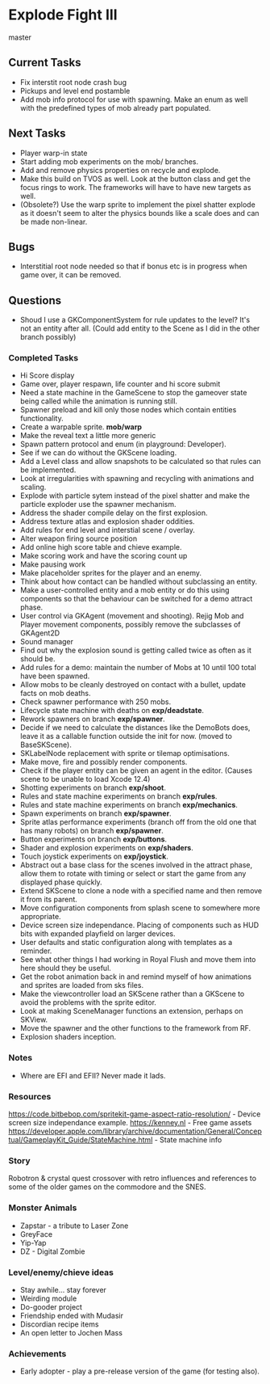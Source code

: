 # Explode Fight III
master

## Current Tasks
- Fix interstit root node crash bug
- Pickups and level end postamble
- Add mob info protocol for use with spawning. Make an enum as well with the predefined types of mob already part populated.

## Next Tasks
- Player warp-in state
- Start adding mob experiments on the mob/ branches.
- Add and remove physics properties on recycle and explode.
- Make this build on TVOS as well. Look at the button class and get the focus rings to work. The frameworks will have to have new targets as well.
- (Obsolete?) Use the warp sprite to implement the pixel shatter explode as it doesn't seem to alter the physics bounds like a scale does and can be made non-linear.

## Bugs
- Interstitial root node needed so that if bonus etc is in progress when game over, it can be removed.

## Questions
- Shoud I use a GKComponentSystem for rule updates to the level? It's not an entity after all. (Could add entity to the Scene as I did in the other branch possibly)

### Completed Tasks
- Hi Score display 
- Game over, player respawn, life counter and hi score submit
- Need a state machine in the GameScene to stop the gameover state being called while the animation is running still.
- Spawner preload and kill only those nodes which contain entities functionality.
- Create a warpable sprite. __mob/warp__
- Make the reveal text a little more generic
- Spawn pattern protocol and enum (in playground: Developer).
- See if we can do without the GKScene loading.
- Add a Level class and allow snapshots to be calculated so that rules can be implemented.
- Look at irregularities with spawning and recycling with animations and scaling.
- Explode with particle sytem instead of the pixel shatter and make the particle exploder use the spawner mechanism.
- Address the shader compile delay on the first explosion.
- Address texture atlas and explosion shader oddities.
- Add rules for end level and interstial scene / overlay.
- Alter weapon firing source position
- Add online high score table and chieve example.
- Make scoring work and have the scoring count up
- Make pausing work
- Make placeholder sprites for the player and an enemy.
- Think about how contact can be handled without subclassing an entity.
- Make a user-controlled entity and a mob entity or do this using components so that the behaviour can be switched for a demo attract phase.
- User control via GKAgent (movement and shooting). Rejig Mob and Player movement components, possibly remove the subclasses of GKAgent2D
- Sound manager
- Find out why the explosion sound is getting called twice as often as it should be.
- Add rules for a demo: maintain the number of Mobs at 10 until 100 total have been spawned.
- Allow mobs to be cleanly destroyed on contact with a bullet, update facts on mob deaths.
- Check spawner performance with 250 mobs.
- Lifecycle state machine with deaths on __exp/deadstate__.
- Rework spawners on branch __exp/spawner__.
- Decide if we need to calculate the distances like the DemoBots does, leave it as a callable function outside the init for now. (moved to BaseSKScene).
- SKLabelNode replacement with sprite or tilemap optimisations.
- Make move, fire and possibly render components.
- Check if the player entity can be given an agent in the editor. (Causes scene to be unable to load Xcode 12.4)
- Shotting experiments on branch __exp/shoot__.
- Rules and state machine experiments on branch __exp/rules__.
- Rules and state machine experiments on branch __exp/mechanics__.
- Spawn experiments on branch __exp/spawner__.
- Sprite atlas performance experiments (branch off from the old one that has many robots) on branch __exp/spawner__.
- Button experiments on branch __exp/buttons__.
- Shader and explosion experiments on __exp/shaders__.
- Touch joystick experiments on __exp/joystick__.
- Abstract out a base class for the scenes involved in the attract phase, allow them to rotate with timing or select or start the game from any displayed phase quickly.
- Extend SKScene to clone a node with a specified name and then remove it from its parent.
- Move configuration components from splash scene to somewhere more appropriate.
- Device screen size independance. Placing of components such as HUD bits with expanded playfield on larger devices.
- User defaults and static configuration along with templates as a reminder.
- See what other things I had working in Royal Flush and move them into here should they be useful.
- Get the robot animation back in and remind myself of how animations and sprites are loaded from sks files.
- Make the viewcontroller load an SKScene rather than a GKScene to avoid the problems with the sprite editor.
- Look at making SceneManager functions an extension, perhaps on SKView.
- Move the spawner and the other functions to the framework from RF.
- Explosion shaders inception.

### Notes
- Where are EFI and EFII? Never made it lads.

### Resources
https://code.bitbebop.com/spritekit-game-aspect-ratio-resolution/ - Device screen size independance example.
https://kenney.nl - Free game assets  
https://developer.apple.com/library/archive/documentation/General/Conceptual/GameplayKit_Guide/StateMachine.html - State machine info  

### Story
Robotron & crystal quest crossover with retro influences and references to some of the older games on the commodore and the SNES.  

### Monster Animals
- Zapstar - a tribute to Laser Zone
- GreyFace
- Yip-Yap
- DZ - Digital Zombie

### Level/enemy/chieve ideas
- Stay awhile... stay forever
- Weirding module
- Do-gooder project
- Friendship ended with Mudasir
- Discordian recipe items
- An open letter to Jochen Mass

### Achievements
- Early adopter - play a pre-release version of the game (for testing also).
